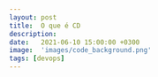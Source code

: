 ```yaml
---
layout: post
title:  O que é CD
description: 
date:   2021-06-10 15:00:00 +0300
image:  'images/code_background.png'
tags: [devops]
---
```



